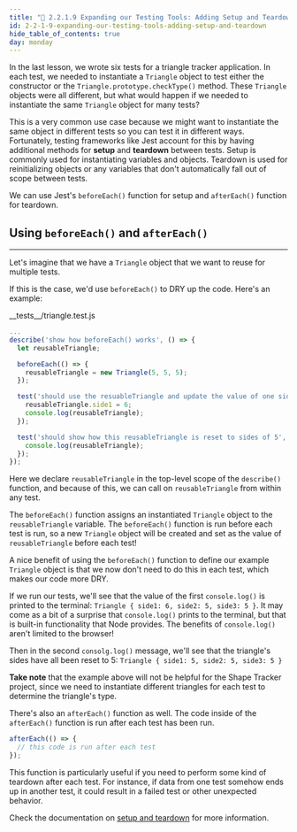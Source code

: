 ```yaml
---
title: "📓 2.2.1.9 Expanding our Testing Tools: Adding Setup and Teardown"
id: 2-2-1-9-expanding-our-testing-tools-adding-setup-and-teardown
hide_table_of_contents: true
day: monday
---
```


In the last lesson, we wrote six tests for a triangle tracker application. In each test, we needed to instantiate a `Triangle` object to test either the constructor or the `Triangle.prototype.checkType()` method. These `Triangle` objects were all different, but what would happen if we needed to instantiate the same `Triangle` object for many tests?

This is a very common use case because we might want to instantiate the same object in different tests so you can test it in different ways. Fortunately, testing frameworks like Jest account for this by having additional methods for **setup** and **teardown** between tests. Setup is commonly used for instantiating variables and objects. Teardown is used for reinitializing objects or any variables that don't automatically fall out of scope between tests.

We can use Jest's `beforeEach()` function for setup and `afterEach()` function for teardown.

## Using `beforeEach()` and `afterEach()`
---

Let's imagine that we have a `Triangle` object that we want to reuse for multiple tests.

If this is the case, we'd use `beforeEach()` to DRY up the code. Here's an example:

<div class="filename">__tests__/triangle.test.js</div>

```javascript
...
describe('show how beforeEach() works', () => {
  let reusableTriangle;

  beforeEach(() => {
    reusableTriangle = new Triangle(5, 5, 5);
  });

  test('should use the resuableTriangle and update the value of one side', () => {
    reusableTriangle.side1 = 6;
    console.log(reusableTriangle);
  });

  test('should show how this reusableTriangle is reset to sides of 5', () => {
    console.log(reusableTriangle);
  });
});
```

Here we declare `reusableTriangle` in the top-level scope of the `describe()` function, and because of this, we can call on `reusableTriangle` from within any test. 

The `beforeEach()` function assigns an instantiated `Triangle` object to the `reusableTriangle` variable. The `beforeEach()` function is run before each test is run, so a new `Triangle` object will be created and set as the value of `reusableTriangle` before each test! 

A nice benefit of using the `beforeEach()` function to define our example `Triangle` object is that we now  don't need to do this in each test, which makes our code more DRY. 

If we run our tests, we'll see that the value of the first `console.log()` is printed to the terminal: `Triangle { side1: 6, side2: 5, side3: 5 }`. It may come as a bit of a surprise that `console.log()` prints to the terminal, but that is built-in functionality that Node provides. The benefits of `console.log()` aren't limited to the browser!

Then in the second `consolg.log()` message, we'll see that the triangle's sides have all been reset to 5: `Triangle { side1: 5, side2: 5, side3: 5 }`

**Take note** that the example above will not be helpful for the Shape Tracker project, since we need to instantiate different triangles for each test to determine the triangle's type.

There's also an `afterEach()` function as well. The code inside of the `afterEach()` function is run after each test has been run.

```js
afterEach(() => {
  // this code is run after each test
});
```

This function is particularly useful if you need to perform some kind of teardown after each test. For instance, if data from one test somehow ends up in another test, it could result in a failed test or other unexpected behavior. 

Check the documentation on [setup and teardown](https://jestjs.io/docs/en/setup-teardown) for more information.
